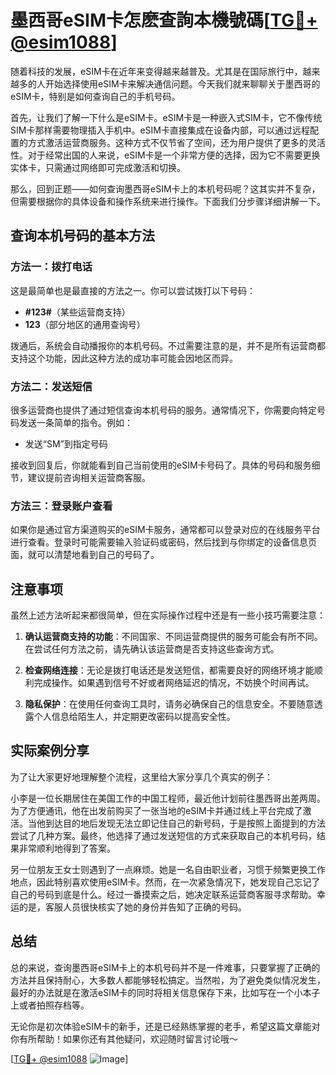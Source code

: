 # 墨西哥eSIM卡怎麽查詢本機號碼[[TG💪+ @esim1088](https://t.me/s/esim1088)]

随着科技的发展，eSIM卡在近年来变得越来越普及。尤其是在国际旅行中，越来越多的人开始选择使用eSIM卡来解决通信问题。今天我们就来聊聊关于墨西哥的eSIM卡，特别是如何查询自己的手机号码。

首先，让我们了解一下什么是eSIM卡。eSIM卡是一种嵌入式SIM卡，它不像传统SIM卡那样需要物理插入手机中。eSIM卡直接集成在设备内部，可以通过远程配置的方式激活运营商服务。这种方式不仅节省了空间，还为用户提供了更多的灵活性。对于经常出国的人来说，eSIM卡是一个非常方便的选择，因为它不需要更换实体卡，只需通过网络即可完成激活和切换。

那么，回到正题——如何查询墨西哥eSIM卡上的本机号码呢？这其实并不复杂，但需要根据你的具体设备和操作系统来进行操作。下面我们分步骤详细讲解一下。

## 查询本机号码的基本方法

### 方法一：拨打电话

这是最简单也是最直接的方法之一。你可以尝试拨打以下号码：

- **#123#**（某些运营商支持）
- **123**（部分地区的通用查询号）

拨通后，系统会自动播报你的本机号码。不过需要注意的是，并不是所有运营商都支持这个功能，因此这种方法的成功率可能会因地区而异。

### 方法二：发送短信

很多运营商也提供了通过短信查询本机号码的服务。通常情况下，你需要向特定号码发送一条简单的指令。例如：

- 发送“SM”到指定号码

接收到回复后，你就能看到自己当前使用的eSIM卡号码了。具体的号码和服务细节，建议提前咨询相关运营商客服。

### 方法三：登录账户查看

如果你是通过官方渠道购买的eSIM卡服务，通常都可以登录对应的在线服务平台进行查看。登录时可能需要输入验证码或密码，然后找到与你绑定的设备信息页面，就可以清楚地看到自己的号码了。

## 注意事项

虽然上述方法听起来都很简单，但在实际操作过程中还是有一些小技巧需要注意：

1. **确认运营商支持的功能**：不同国家、不同运营商提供的服务可能会有所不同。在尝试任何方法之前，请先确认该运营商是否支持这些查询方式。
   
2. **检查网络连接**：无论是拨打电话还是发送短信，都需要良好的网络环境才能顺利完成操作。如果遇到信号不好或者网络延迟的情况，不妨换个时间再试。

3. **隐私保护**：在使用任何查询工具时，请务必确保自己的信息安全。不要随意透露个人信息给陌生人，并定期更改密码以提高安全性。

## 实际案例分享

为了让大家更好地理解整个流程，这里给大家分享几个真实的例子：

小李是一位长期居住在美国工作的中国工程师，最近他计划前往墨西哥出差两周。为了方便通讯，他在出发前购买了一张当地的eSIM卡并通过线上平台完成了激活。当他到达目的地后发现无法立即记住自己的新号码，于是按照上面提到的方法尝试了几种方案。最终，他选择了通过发送短信的方式来获取自己的本机号码，结果非常顺利地得到了答案。

另一位朋友王女士则遇到了一点麻烦。她是一名自由职业者，习惯于频繁更换工作地点，因此特别喜欢使用eSIM卡。然而，在一次紧急情况下，她发现自己忘记了自己的号码到底是什么。经过一番摸索之后，她决定联系运营商客服寻求帮助。幸运的是，客服人员很快核实了她的身份并告知了正确的号码。

## 总结

总的来说，查询墨西哥eSIM卡上的本机号码并不是一件难事，只要掌握了正确的方法并且保持耐心，大多数人都能够轻松搞定。当然啦，为了避免类似情况发生，最好的办法就是在激活eSIM卡的同时将相关信息保存下来，比如写在一个小本子上或者拍照存档等。

无论你是初次体验eSIM卡的新手，还是已经熟练掌握的老手，希望这篇文章能对你有所帮助！如果你还有其他疑问，欢迎随时留言讨论哦～

[[TG💪+ @esim1088](https://t.me/s/esim1088) ![Image](https://i.postimg.cc/4NQfJmqS/Snipaste-2025-05-13-00-14-12.png)]